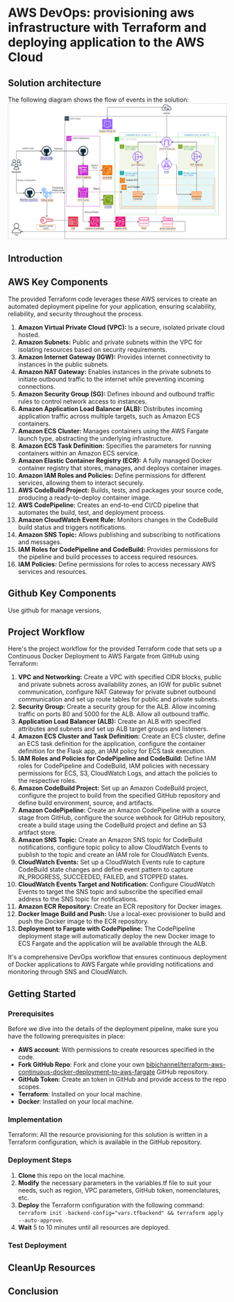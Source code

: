 # AWS DevOps: provisioning aws infrastructure with Terraform and deploying application to the AWS Cloud

## Solution architecture
The following diagram shows the flow of events in the solution:
![Image](static\images\landscape.png)
## Introduction

## AWS Key Components
The provided Terraform code leverages these AWS services to create an automated deployment pipeline for your application, ensuring scalability, reliability, and security throughout the process.

1. **Amazon Virtual Private Cloud (VPC):** Is a secure, isolated private cloud hosted.
2. **Amazon Subnets:** Public and private subnets within the VPC for isolating resources based on security requirements.
3. **Amazon Internet Gateway (IGW):** Provides internet connectivity to instances in the public subnets.
4. **Amazon NAT Gateway:** Enables instances in the private subnets to initiate outbound traffic to the internet while preventing incoming connections.
5. **Amazon Security Group (SG):** Defines inbound and outbound traffic rules to control network access to instances.
6. **Amazon Application Load Balancer (ALB):** Distributes incoming application traffic across multiple targets, such as Amazon ECS containers.
7. **Amazon ECS Cluster:** Manages containers using the AWS Fargate launch type, abstracting the underlying infrastructure.
8. **Amazon ECS Task Definition:** Specifies the parameters for running containers within an Amazon ECS service.
9. **Amazon Elastic Container Registry (ECR):** A fully managed Docker container registry that stores, manages, and deploys container images.
10. **Amazon IAM Roles and Policies:** Define permissions for different services, allowing them to interact securely.
11. **AWS CodeBuild Project:** Builds, tests, and packages your source code, producing a ready-to-deploy container image.
12. **AWS CodePipeline:** Creates an end-to-end CI/CD pipeline that automates the build, test, and deployment process.
13. **Amazon CloudWatch Event Rule:** Monitors changes in the CodeBuild build status and triggers notifications.
14. **Amazon SNS Topic:** Allows publishing and subscribing to notifications and messages.
15. **IAM Roles for CodePipeline and CodeBuild:** Provides permissions for the pipeline and build processes to access required resources.
16. **IAM Policies:** Define permissions for roles to access necessary AWS services and resources.

## Github Key Components
Use github for manage versions, 

## Project Workflow
Here's the project workflow for the provided Terraform code that sets up a Continuous Docker Deployment to AWS Fargate from GitHub using Terraform:

1. **VPC and Networking:** Create a VPC with specified CIDR blocks, public and private subnets across availability zones, an IGW for public subnet communication, configure NAT Gateway for private subnet outbound communication and set up route tables for public and private subnets.
2. **Security Group:** Create a security group for the ALB. Allow incoming traffic on ports 80 and 5000 for the ALB. Allow all outbound traffic.
3. **Application Load Balancer (ALB):** Create an ALB with specified attributes and subnets and set up ALB target groups and listeners.
4. **Amazon ECS Cluster and Task Definition:** Create an ECS cluster, define an ECS task definition for the application, configure the container definition for the Flask app, an IAM policy for ECS task execution.
5. **IAM Roles and Policies for CodePipeline and CodeBuild:** Define IAM roles for CodePipeline and CodeBuild, IAM policies with necessary permissions for ECS, S3, CloudWatch Logs, and attach the policies to the respective roles.
6. **Amazon CodeBuild Project:** Set up an Amazon CodeBuild project, configure the project to build from the specified GitHub repository and define build environment, source, and artifacts.
7. **Amazon CodePipeline:** Create an Amazon CodePipeline with a source stage from GitHub, configure the source webhook for GitHub repository, create a build stage using the CodeBuild project and define an S3 artifact store.
8. **Amazon SNS Topic:** Create an Amazon SNS topic for CodeBuild notifications, configure topic policy to allow CloudWatch Events to publish to the topic and create an IAM role for CloudWatch Events.
9. **CloudWatch Events:** Set up a CloudWatch Events rule to capture CodeBuild state changes and define event pattern to capture IN_PROGRESS, SUCCEEDED, FAILED, and STOPPED states.
10. **CloudWatch Events Target and Notification:** Configure CloudWatch Events to target the SNS topic and subscribe the specified email address to the SNS topic for notifications.
11. **Amazon ECR Repository:** Create an ECR repository for Docker images.
12. **Docker Image Build and Push:** Use a local-exec provisioner to build and push the Docker image to the ECR repository.
13. **Deployment to Fargate with CodePipeline:** The CodePipeline deployment stage will automatically deploy the new Docker image to ECS Fargate and the application will be available through the ALB.

It's a comprehensive DevOps workflow that ensures continuous deployment of Docker applications to AWS Fargate while providing notifications and monitoring through SNS and CloudWatch.

## Getting Started 
### Prerequisites
Before we dive into the details of the deployment pipeline, make sure you have the following prerequisites in place:

- **AWS account**: With permissions to create resources specified in the code.
- **Fork GitHub Repo**: Fork and clone your own [bibichannel/terraform-aws-continuous-docker-deployment-to-aws-fargate](https://github.com/bibichannel/terraform-aws-continuous-docker-deployment-to-aws-fargate) GitHub repository.
- **GitHub Token**: Create an token in GitHub and provide access to the repo scopes.
- **Terraform**: Installed on your local machine.
- **Docker**: Installed on your local machine.

### Implementation 

Terraform: All the resource provisioning for this solution is written in a Terraform configuration, which is available in the GitHub repository.

### Deployment Steps

1. **Clone** this repo on the local machine.
2. **Modify** the necessary parameters in the variables.tf file to suit your needs, such as region, VPC parameters, GitHub token, nomenclatures, etc.
3. **Deploy** the Terraform configuration with the following command: `terraform init -backend-config="vars.tfbackend" && terraform apply --auto-approve`.
4. **Wait** 5 to 10 minutes until all resources are deployed.

### Test Deployment

## CleanUp Resources

## Conclusion
